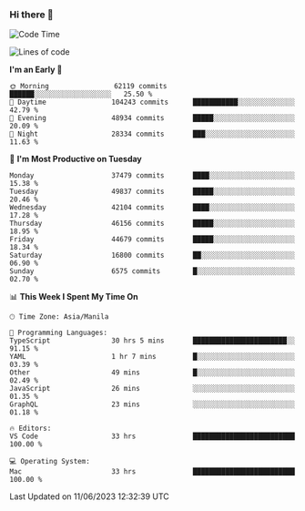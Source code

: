 ### Hi there 👋

<!--START_SECTION:waka-->
![Code Time](http://img.shields.io/badge/Code%20Time-4%2C058%20hrs-blue)

![Lines of code](https://img.shields.io/badge/From%20Hello%20World%20I%27ve%20Written-100.0%20million%20lines%20of%20code-blue)

**I'm an Early 🐤** 

```text
🌞 Morning                62119 commits       ██████░░░░░░░░░░░░░░░░░░░   25.50 % 
🌆 Daytime                104243 commits      ███████████░░░░░░░░░░░░░░   42.79 % 
🌃 Evening                48934 commits       █████░░░░░░░░░░░░░░░░░░░░   20.09 % 
🌙 Night                  28334 commits       ███░░░░░░░░░░░░░░░░░░░░░░   11.63 % 
```
📅 **I'm Most Productive on Tuesday** 

```text
Monday                   37479 commits       ████░░░░░░░░░░░░░░░░░░░░░   15.38 % 
Tuesday                  49837 commits       █████░░░░░░░░░░░░░░░░░░░░   20.46 % 
Wednesday                42104 commits       ████░░░░░░░░░░░░░░░░░░░░░   17.28 % 
Thursday                 46156 commits       █████░░░░░░░░░░░░░░░░░░░░   18.95 % 
Friday                   44679 commits       █████░░░░░░░░░░░░░░░░░░░░   18.34 % 
Saturday                 16800 commits       ██░░░░░░░░░░░░░░░░░░░░░░░   06.90 % 
Sunday                   6575 commits        █░░░░░░░░░░░░░░░░░░░░░░░░   02.70 % 
```


📊 **This Week I Spent My Time On** 

```text
🕑︎ Time Zone: Asia/Manila

💬 Programming Languages: 
TypeScript               30 hrs 5 mins       ███████████████████████░░   91.15 % 
YAML                     1 hr 7 mins         █░░░░░░░░░░░░░░░░░░░░░░░░   03.39 % 
Other                    49 mins             █░░░░░░░░░░░░░░░░░░░░░░░░   02.49 % 
JavaScript               26 mins             ░░░░░░░░░░░░░░░░░░░░░░░░░   01.35 % 
GraphQL                  23 mins             ░░░░░░░░░░░░░░░░░░░░░░░░░   01.18 % 

🔥 Editors: 
VS Code                  33 hrs              █████████████████████████   100.00 % 

💻 Operating System: 
Mac                      33 hrs              █████████████████████████   100.00 % 
```


 Last Updated on 11/06/2023 12:32:39 UTC
<!--END_SECTION:waka-->


<!--
**rad182/rad182** is a ✨ _special_ ✨ repository because its `README.md` (this file) appears on your GitHub profile.

Here are some ideas to get you started:

- 🔭 I’m currently working on ...
- 🌱 I’m currently learning ...
- 👯 I’m looking to collaborate on ...
- 🤔 I’m looking for help with ...
- 💬 Ask me about ...
- 📫 How to reach me: ...
- 😄 Pronouns: ...
- ⚡ Fun fact: ...
-->

